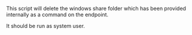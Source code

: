 This script will delete the windows share folder which has been provided internally as a command on the endpoint.

It should be run as system user.